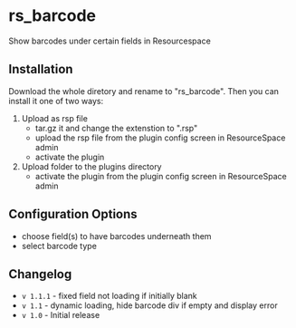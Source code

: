 # rs_barcode
Show barcodes under certain fields in Resourcespace

## Installation
Download the whole diretory and rename to "rs_barcode". Then you can install it one of two ways:

1. Upload as rsp file
	* tar.gz it and change the extenstion to ".rsp"
	* upload the rsp file from the plugin config screen in ResourceSpace admin
	* activate the plugin
2. Upload folder to the plugins directory
	* activate the plugin from the plugin config screen in ResourceSpace admin

## Configuration Options
- choose field(s) to have barcodes underneath them
- select barcode type


## Changelog
* `v 1.1.1` - fixed field not loading if initially blank
* `v 1.1` - dynamic loading, hide barcode div if empty and display error
* `v 1.0` - Initial release
